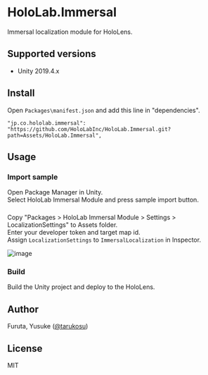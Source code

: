 # HoloLab.Immersal
Immersal localization module for HoloLens.

## Supported versions
- Unity 2019.4.x

## Install
Open `Packages\manifest.json` and add this line in "dependencies".

```
"jp.co.hololab.immersal": "https://github.com/HoloLabInc/HoloLab.Immersal.git?path=Assets/HoloLab.Immersal",
```

## Usage

### Import sample
Open Package Manager in Unity.  
Select HoloLab Immersal Module and press sample import button.

### 
Copy "Packages > HoloLab Immersal Module > Settings > LocalizationSettings" to Assets folder.  
Enter your developer token and target map id.  
Assign `LocalizationSettings` to `ImmersalLocalization` in Inspector.

![image](https://user-images.githubusercontent.com/4415085/125905945-4a841763-c9b3-4308-a33a-7f588fb314e8.png)

### Build
Build the Unity project and deploy to the HoloLens.

## Author
Furuta, Yusuke ([@tarukosu](https://twitter.com/tarukosu))

## License
MIT
